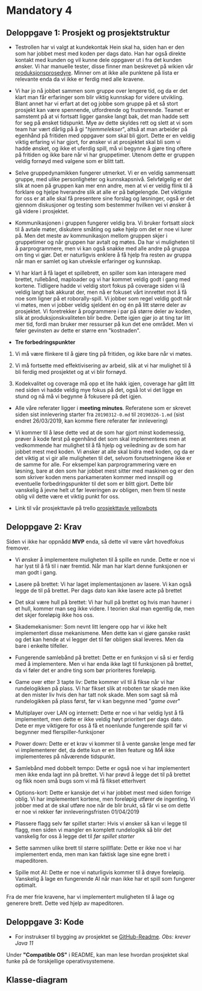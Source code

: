 # Mandatory 4

## Deloppgave 1: Prosjekt og prosjektstruktur
* Testrollen har vi valgt at kundekontak Hein skal ha, siden han er den som har jobbet mest med koden per dags dato. 
Han har også direkte kontakt med kunden og vil kunne dele oppgaver ut i fra det kunden ønsker. Vi har manuelle tester, 
disse finner man beskrevet på wikien vår [produksjonsprosedyre](https://github.com/inf112-v19/YellowBots/wiki/Produksjonsprosedyre).
Minner om at ikke alle punktene på lista er relevante enda da vi ikke er ferdig med alle kravene. 

* Vi har jo nå jobbet sammen som gruppe over lengere tid, og da er det klart man får erfaringer som blir viktig kunnskap
for videre utvikling. Blant annet har vi erfart at det og jobbe som gruppe på et så stort prosjekt kan være spennende, 
utfordrende og frustrerende. Teamet er samstemt på at vi fortsatt ligger ganske langt bak, det man hadde sett for seg på 
ønsket tidspunkt. Mye av dette skyldes rett og slett at vi som team har vært dårlig på å gi "*hjemmelekser*", altså at man 
arbeider på egenhånd på fritiden med oppgaver som skal bli gjort. Dette er en veldig viktig erfaring vi har gjort, for 
ønsker vi at prosjektet skal bli som vi hadde ønsket, og ikke et uferdig spill, må vi begynne å gjøre ting oftere på fritiden
og ikke bare når vi har gruppetimer. Utenom dette er gruppen veldig fornøyd med valgene som er blitt tatt. 

* Selve gruppedynamikken fungerer utmerket. Vi er en veldig sammensatt gruppe, med ulike personligheter og kunnskapsnivå.
Selvfølgelig er det slik at noen på gruppen kan mer enn andre, men at vi er veldig flink til å forklare og hjelpe hverandre
slik at alle er på bølgelengde. Det viktigste for oss er at alle skal få presentere sine forslag og løsninger, også er 
det gjennom diskusjoner og testing som bestemmer hvilken vei vi ønsker å gå videre i prosjektet. 

* Kommunikasjonen i gruppen fungerer veldig bra. Vi bruker fortsatt *slack* til å avtale møter, diskutere småting og søke 
hjelp om det er noe vi lurer på. Men det meste av kommunikasjon mellom gruppen skjer i gruppetimer og når gruppen har avtalt
og møtes. Da har vi muligheten til å parprogrammere, men vi kan også snakke med alle andre på gruppa om ting vi gjør. 
Det er naturligvis enklere å få hjelp fra resten av gruppa når man er samlet og kan utveksle erfaringer og kunnskap. 

* Vi har klart å få laget et spillebrett, en spiller som kan interagere med brettet, rullebånd, maploader og vi har kommet 
veldig godt i gang med kortene. Tidligere hadde vi veldig stort fokus på coverage siden vi lå veldig langt bak akkurat der, men nå er 
fokuset vårt innrettet mot å få noe som ligner på et roborally-spill. Vi jobber som regel veldig godt når vi møtes, men vi 
jobber veldig sjeldent én og én på litt større deler av prosjektet. Vi foretrekker å programmere i par på større deler av koden, 
slik at produksjonskvaliteten blir bedre. Dette igjen gjør jo at ting tar litt mer tid, fordi man bruker mer ressurser på 
kun det ene området. Men vi føler gevinsten av dette er større enn "kostnaden".

* **Tre forbedringspunkter**

1. Vi må være flinkere til å gjøre ting på fritiden, og ikke bare når vi møtes. 

2. Vi må fortsette med effektivisering av arbeid, slik at vi har mulighet til å bli ferdig med prosjektet og at vi blir 
fornøyd. 

3. Kodekvalitet og coverage må opp et lite hakk igjen, coverage har gått litt ned siden vi hadde veldig mye fokus på det, 
også lot vi det ligge en stund og nå må vi begynne å fokusere på det igjen. 


* Alle våre referater ligger i **meeting minutes**. Referatene som er skrevet siden sist innlevering starter fra `20190312-0.md`
 til `20190326-1.md` (sist endret 26/03/2019, kan komme flere referater før innlevering)
 

* Vi kommer til å løse dette ved at de som har gjort minst kodemessig, prøver å kode først på egenhånd det som skal implementeres
men at vedkommende har mulighet til å få hjelp og veiledning av de som har jobbet mest med koden. Vi ønsker at alle skal 
bidra med koden, og da er det viktig at vi gir alle muligheten til det, selvom forutsetningene ikke er de samme for alle. 
For eksempel kan parprogrammering være en løsning, bare at den som har jobbet mest sitter med maskinen og er den som skriver koden
mens parkameraten kommer med innspill og eventuelle forbedringspunkter til det som er blitt gjort. Dette blir vanskelig å jevne helt ut 
før leveringen av obligen, men frem til neste oblig vil dette være et viktig punkt for oss. 

* Link til vår prosjekttavle på trello [prosjekttavle yellowbots](https://trello.com/b/XBCcTKDN/gult-er-kult)

## Deloppgave 2: Krav 
Siden vi ikke har oppnådd **MVP** enda, så dette vil være vårt hovedfokus fremover.

* Vi ønsker å implementere muligheten til å spille en runde. Dette er noe vi har lyst til å få til i nær fremtid. Når 
man har klart denne funksjonen er man godt i gang.

* Lasere på brettet: Vi har laget implementasjonen av lasere. Vi kan også legge de til på brettet. Per dags dato 
kan ikke lasere acte på brettet

* Det skal være hull på brettet: Vi har hull på brettet og hvis man havner i et hull, kommer man seg ikke videre. I teorien
skal man egentlig dø, men det skjer foreløpig ikke hos oss. 

* Skademekanismer: Som nevnt litt lengere opp har vi ikke helt implementert disse mekanismene. Men dette kan vi gjøre ganske raskt
og det kan hende at vi legger det til før obligen skal leveres. Men da bare i enkelte tilfeller.

* Fungerende samlebånd på brettet: Dette er en funksjon vi så si er ferdig med å implementere. Men vi har enda ikke lagt til
funksjonen på brettet, da vi føler det er andre ting som bør prioriteres foreløpig. 

* Game over etter 3 tapte liv: Dette kommer vil til å fikse når vi har rundelogikken på plass. Vi har fikset slik at roboten tar skade
men ikke at den mister liv hvis den har tatt nok skade. Men som sagt så må rundelogikken på plass først, før vi kan begynne med
"*game over*"

* Multiplayer over LAN og internett: Dette er noe vi har veldig lyst å få implementert, men dette er ikke veldig høyt prioritert
per dags dato. Dete er mye viktigere for oss å få et noenlunde fungerende spill før vi begynner med flerspiller-funksjoner

* Power down: Dette er et krav vi kommer til å vente ganske lenge med før vi implementerer det, da dette kun er en liten feature
og *MÅ* ikke implementeres på nåværende tidspunkt.

* Samlebånd med dobbelt tempo: Dette er også noe vi har implementert men ikke enda lagt inn på brettet. Vi har prøvd å legge 
det til på brettet og fikk noen små bugs som vi må få fikset etterhvert

* Options-kort: Dette er kanskje det vi har jobbet mest med siden forrige oblig. Vi har implementert kortene, men foreløpig 
utfører de ingenting. Vi jobber med at de skal utføre noe når de blir brukt, så får vi se om dette er noe vi rekker før 
innleveringsfristen 01/04/2019

* Plassere flagg selv før spillet starter: Hvis vi ønsker så kan vi legge til flagg, men siden vi mangler en komplett rundelogikk
så blir det vanskelig for oss å legge det til *før spillet starter*

* Sette sammen ulike brett til større spillflate: Dette er ikke noe vi har implementert enda, men man kan faktisk lage sine egne brett
i mapeditoren. 

* Spille mot AI: Dette er noe vi naturligvis kommer til å drøye foreløpig. Vanskelig å lage en fungerende AI
når man ikke har et spill som  fungerer optimalt. 

Fra de mer frie kravene, har vi implementert muligheten til å lage og generere brett. Dette ved hjelp av mapeditoren. 



## Deloppgave 3: Kode
* For instrukser til bygging av prosjektet se [GitHub-Readme](https://github.com/inf112-v19/YellowBots#how-to-buildcompile). 
*Obs: krever Java 11*

Under **"Compatible OS"** i README, kan man lese hvordan prosjektet skal funke på de forskjellige operativsystemene.

## Klasse-diagram 